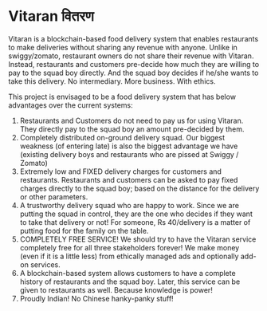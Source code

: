 # Vitaran वितरण

Vitaran is a blockchain-based food delivery system that enables restaurants to make deliveries without sharing any revenue with anyone. Unlike in swiggy/zomato, restaurant owners do not share their revenue with Vitaran. Instead, restaurants and customers pre-decide how much they are willing to pay to the squad boy directly. And the squad boy decides if he/she wants to take this delivery. No intermediary. More business. With ethics.

This project is envisaged to be a food delivery system that has below advantages over the current systems:

1. Restaurants and Customers do not need to pay us for using Vitaran. They directly pay to the squad boy an amount pre-decided by them.
2. Completely distributed on-ground delivery squad. Our biggest weakness (of entering late) is also the biggest advantage we have (existing delivery boys and restaurants who are pissed at Swiggy / Zomato)
3. Extremely low and FIXED delivery charges for customers and restaurants. Restaurants and customers can be asked to pay fixed charges directly to the squad boy; based on the distance for the delivery or other parameters. 
4. A trustworthy delivery squad who are happy to work. Since we are putting the squad in control, they are the one who decides if they want to take that delivery or not! For someone, Rs 40/delivery is a matter of putting food for the family on the table.
5. COMPLETELY FREE SERVICE! We should try to have the Vitaran service completely free for all three stakeholders forever! We make money (even if it is a little less) from ethically managed ads and optionally add-on services.
6. A blockchain-based system allows customers to have a complete history of restaurants and the squad boy. Later, this service can be given to restaurants as well. Because knowledge is power!
7. Proudly Indian! No Chinese hanky-panky stuff!

